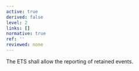```yaml
---
active: true
derived: false
level: 2
links: []
normative: true
ref: ''
reviewed: none
---
```


The ETS shall allow the reporting of retained events.

